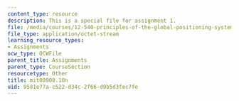 ```yaml
---
content_type: resource
description: This is a special file for assignment 1.
file: /media/courses/12-540-principles-of-the-global-positioning-system-spring-2012/9581e77ac522d34c2f66d9b5d3fec7fe_mit00900.10n
file_type: application/octet-stream
learning_resource_types:
- Assignments
ocw_type: OCWFile
parent_title: Assignments
parent_type: CourseSection
resourcetype: Other
title: mit00900.10n
uid: 9581e77a-c522-d34c-2f66-d9b5d3fec7fe
---
```

